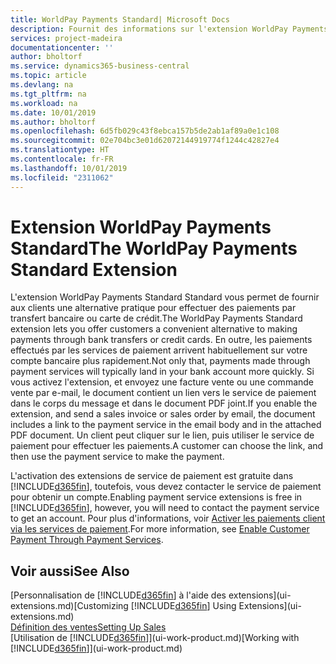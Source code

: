 ```yaml
---
title: WorldPay Payments Standard| Microsoft Docs
description: Fournit des informations sur l'extension WorldPay Payments Standard
services: project-madeira
documentationcenter: ''
author: bholtorf
ms.service: dynamics365-business-central
ms.topic: article
ms.devlang: na
ms.tgt_pltfrm: na
ms.workload: na
ms.date: 10/01/2019
ms.author: bholtorf
ms.openlocfilehash: 6d5fb029c43f8ebca157b5de2ab1af89a0e1c108
ms.sourcegitcommit: 02e704bc3e01d62072144919774f1244c42827e4
ms.translationtype: HT
ms.contentlocale: fr-FR
ms.lasthandoff: 10/01/2019
ms.locfileid: "2311062"
---
```

# <a name="the-worldpay-payments-standard-extension"></a><span data-ttu-id="32dc3-103">Extension WorldPay Payments Standard</span><span class="sxs-lookup"><span data-stu-id="32dc3-103">The WorldPay Payments Standard Extension</span></span>
<span data-ttu-id="32dc3-104">L'extension WorldPay Payments Standard Standard vous permet de fournir aux clients une alternative pratique pour effectuer des paiements par transfert bancaire ou carte de crédit.</span><span class="sxs-lookup"><span data-stu-id="32dc3-104">The WorldPay Payments Standard extension lets you offer customers a convenient alternative to making payments through bank transfers or credit cards.</span></span> <span data-ttu-id="32dc3-105">En outre, les paiements effectués par les services de paiement arrivent habituellement sur votre compte bancaire plus rapidement.</span><span class="sxs-lookup"><span data-stu-id="32dc3-105">Not only that, payments made through payment services will typically land in your bank account more quickly.</span></span>
<span data-ttu-id="32dc3-106">Si vous activez l'extension, et envoyez une facture vente ou une commande vente par e-mail, le document contient un lien vers le service de paiement dans le corps du message et dans le document PDF joint.</span><span class="sxs-lookup"><span data-stu-id="32dc3-106">If you enable the extension, and send a sales invoice or sales order by email, the document includes a link to the payment service in the email body and in the attached PDF document.</span></span> <span data-ttu-id="32dc3-107">Un client peut cliquer sur le lien, puis utiliser le service de paiement pour effectuer les paiements.</span><span class="sxs-lookup"><span data-stu-id="32dc3-107">A customer can choose the link, and then use the payment service to make the payment.</span></span>

<span data-ttu-id="32dc3-108">L'activation des extensions de service de paiement est gratuite dans [!INCLUDE[d365fin](includes/d365fin_md.md)], toutefois, vous devez contacter le service de paiement pour obtenir un compte.</span><span class="sxs-lookup"><span data-stu-id="32dc3-108">Enabling payment service extensions is free in [!INCLUDE[d365fin](includes/d365fin_md.md)], however, you will need to contact the payment service to get an account.</span></span> <span data-ttu-id="32dc3-109">Pour plus d'informations, voir [Activer les paiements client via les services de paiement](sales-how-enable-payment-service-extensions.md).</span><span class="sxs-lookup"><span data-stu-id="32dc3-109">For more information, see [Enable Customer Payment Through Payment Services](sales-how-enable-payment-service-extensions.md).</span></span>

## <a name="see-also"></a><span data-ttu-id="32dc3-110">Voir aussi</span><span class="sxs-lookup"><span data-stu-id="32dc3-110">See Also</span></span>
<span data-ttu-id="32dc3-111">[Personnalisation de [!INCLUDE[d365fin](includes/d365fin_md.md)] à l'aide des extensions](ui-extensions.md)</span><span class="sxs-lookup"><span data-stu-id="32dc3-111">[Customizing [!INCLUDE[d365fin](includes/d365fin_md.md)] Using Extensions](ui-extensions.md)</span></span>  
[<span data-ttu-id="32dc3-112">Définition des ventes</span><span class="sxs-lookup"><span data-stu-id="32dc3-112">Setting Up Sales</span></span>](sales-setup-sales.md)  
<span data-ttu-id="32dc3-113">[Utilisation de [!INCLUDE[d365fin](includes/d365fin_md.md)]](ui-work-product.md)</span><span class="sxs-lookup"><span data-stu-id="32dc3-113">[Working with [!INCLUDE[d365fin](includes/d365fin_md.md)]](ui-work-product.md)</span></span>
